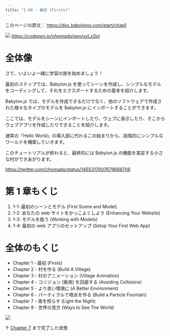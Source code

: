 ```yaml
---
title: "1-00 : 最初 (Firsts)"
---
```


このページの原文： https://doc.babylonjs.com/start/chap1

![](https://storage.googleapis.com/zenn-user-upload/ca5884a0207b-20220328.gif)
*https://codepen.io/chomado/pen/xxLzGoj*


# 全体像

さて、いよいよ一緒に学習の旅を始めましょう！

最初のステップでは、Babylon.js を使ってシーンを作成し、シンプルなモデルをコーディングして、それをエクスポートするための基本を紹介します。

Babylon.js では、モデルを作成できるだけでなく、他のソフトウェアで作成された様々なタイプのモデルを Babylon.js にインポートすることができます。

ここでは、モデルをシーンにインポートしたり、ウェブに表示したり、そこからウェブアプリを作成したりできることを紹介します。

通常の「Hello World」の導入部に代わるこの始まりから、段階的にシンプルなワールドを構築していきます。

このチュートリアルが終わると、最終的には Babylon.js の機能を実証する小さな村ができあがります。

https://twitter.com/chomado/status/1455317007679688706


# 第 1 章もくじ

1. 1-1: 最初のシーンとモデル (First Scene and Model)
2. 1-2: あなたの web サイトをかっこよくしよう (Enhancing Your Website)
3. 1-3: モデルを扱う (Working with Models)
4. 1-4: 最初の web アプリのセットアップ (Setup Your First Web App)


# 全体のもくじ

- Chapter 1 - 最初 (Firsts)
- Chapter 2 - 村を作る (Build A Village)
- Chapter 3 - 村のアニメーション (Village Animation)
- Chapter 4 - コリジョン (衝突) を回避する (Avoiding Collisions)
- Chapter 5 - より良い環境に (A Better Environment)
- Chapter 6 - パーティクルで噴水を作る (Build a Particle Fountain)
- Chapter 7 - 夜を照らす (Light the Night)
- Chapter 8 - 世界の見方 (Ways to See The World)

![](https://storage.googleapis.com/zenn-user-upload/69bb75c8b5ce-20220111.jpg)

↑ [Chapter 7](https://doc.babylonjs.com/start/chap7/shadows) まで完了した状態
